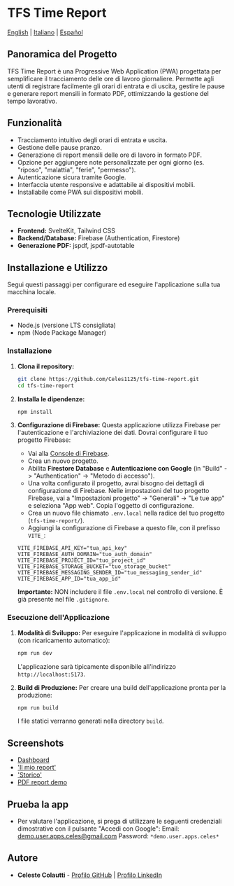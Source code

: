 # TFS Time Report

[English](README.md) | [Italiano](README.it.md) | [Español](README.es.md)

## Panoramica del Progetto

TFS Time Report è una Progressive Web Application (PWA) progettata per semplificare il tracciamento delle ore di lavoro giornaliere. Permette agli utenti di registrare facilmente gli orari di entrata e di uscita, gestire le pause e generare report mensili in formato PDF, ottimizzando la gestione del tempo lavorativo.

## Funzionalità

*   Tracciamento intuitivo degli orari di entrata e uscita.
*   Gestione delle pause pranzo.
*   Generazione di report mensili delle ore di lavoro in formato PDF.
*   Opzione per aggiungere note personalizzate per ogni giorno (es. "riposo", "malattia", "ferie", "permesso").
*   Autenticazione sicura tramite Google.
*   Interfaccia utente responsive e adattabile ai dispositivi mobili.
*   Installabile come PWA sui dispositivi mobili.

## Tecnologie Utilizzate

*   **Frontend:** SvelteKit, Tailwind CSS
*   **Backend/Database:** Firebase (Authentication, Firestore)
*   **Generazione PDF:** jspdf, jspdf-autotable

## Installazione e Utilizzo

Segui questi passaggi per configurare ed eseguire l'applicazione sulla tua macchina locale.

### Prerequisiti

*   Node.js (versione LTS consigliata)
*   npm (Node Package Manager)

### Installazione

1.  **Clona il repository:**
    ```bash
    git clone https://github.com/Celes1125/tfs-time-report.git
    cd tfs-time-report
    ```

2.  **Installa le dipendenze:**
    ```bash
    npm install
    ```

3.  **Configurazione di Firebase:**
    Questa applicazione utilizza Firebase per l'autenticazione e l'archiviazione dei dati. Dovrai configurare il tuo progetto Firebase:
    *   Vai alla [Console di Firebase](https://console.firebase.google.com/).
    *   Crea un nuovo progetto.
    *   Abilita **Firestore Database** e **Autenticazione con Google** (in "Build" -> "Authentication" -> "Metodo di accesso").
    *   Una volta configurato il progetto, avrai bisogno dei dettagli di configurazione di Firebase. Nelle impostazioni del tuo progetto Firebase, vai a "Impostazioni progetto" -> "Generali" -> "Le tue app" e seleziona "App web". Copia l'oggetto di configurazione.
    *   Crea un nuovo file chiamato `.env.local` nella radice del tuo progetto (`tfs-time-report/`).
    *   Aggiungi la configurazione di Firebase a questo file, con il prefisso `VITE_`:
      ```env
      VITE_FIREBASE_API_KEY="tua_api_key"
      VITE_FIREBASE_AUTH_DOMAIN="tuo_auth_domain"
      VITE_FIREBASE_PROJECT_ID="tuo_project_id"
      VITE_FIREBASE_STORAGE_BUCKET="tuo_storage_bucket"
      VITE_FIREBASE_MESSAGING_SENDER_ID="tuo_messaging_sender_id"
      VITE_FIREBASE_APP_ID="tua_app_id"
      ```

    **Importante:** NON includere il file `.env.local` nel controllo di versione. È già presente nel file `.gitignore`.

### Esecuzione dell'Applicazione

1.  **Modalità di Sviluppo:**
    Per eseguire l'applicazione in modalità di sviluppo (con ricaricamento automatico):
    ```bash
    npm run dev
    ```
    L'applicazione sarà tipicamente disponibile all'indirizzo `http://localhost:5173`.

2.  **Build di Produzione:**
    Per creare una build dell'applicazione pronta per la produzione:
    ```bash
    npm run build
    ```
    I file statici verranno generati nella directory `build`.

## Screenshots

*   [Dashboard](docs/screenshots/dashboard.jpg)
*   ['Il mio report'](docs/screenshots/report.jpg)
*   ['Storico'](docs/screenshots/storico.jpg)
*   [PDF report demo](docs/demoPDFreport.pdf)

## Prueba la app
* Per valutare l'applicazione, si prega di utilizzare le seguenti credenziali dimostrative con il pulsante "Accedi con Google":
    Email: demo.user.apps.celes@gmail.com
    Password: ` *demo.user.apps.celes* `

## Autore

*   **Celeste Colautti** - [Profilo GitHub](https://github.com/Celes1125) | [Profilo LinkedIn](https://www.linkedin.com/in/celestecolautti/)
